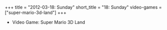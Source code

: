 +++
title = "2012-03-18: Sunday"
short_title = "18: Sunday"
video-games = ["super-mario-3d-land"]
+++


* Video Game: Super Mario 3D Land